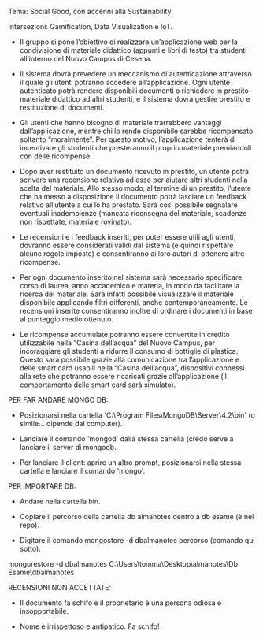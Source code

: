 Tema: Social Good, con accenni alla Sustainability.

Intersezioni: Gamification, Data Visualization e IoT.

- Il gruppo si pone l’obiettivo di realizzare un’applicazione web per la condivisione di materiale didattico (appunti e libri di testo) tra studenti all’interno del Nuovo Campus di Cesena.

- Il sistema dovrà prevedere un meccanismo di autenticazione attraverso il quale gli utenti potranno accedere all’applicazione. Ogni utente autenticato potrà rendere disponibili documenti o richiedere in prestito materiale didattico ad altri studenti, e il sistema dovrà gestire prestito e restituzione di documenti.

- Gli utenti che hanno bisogno di materiale trarrebbero vantaggi dall’applicazione, mentre chi lo rende disponibile sarebbe ricompensato soltanto “moralmente”. Per questo motivo, l’applicazione tenterà di incentivare gli studenti che presteranno il proprio materiale premiandoli con delle ricompense.

- Dopo aver restituito un documento ricevuto in prestito, un utente potrà scrivere una recensione relativa ad esso per aiutare altri studenti nella scelta del materiale. Allo stesso modo, al termine di un prestito, l’utente che ha messo a disposizione il documento potrà lasciare un feedback relativo all’utente a cui lo ha prestato. Sarà così possibile segnalare eventuali inadempienze (mancata riconsegna del materiale, scadenze non rispettate, materiale rovinato).

- Le recensioni e i feedback inseriti, per poter essere utili agli utenti, dovranno essere considerati validi dal sistema (e quindi rispettare alcune regole imposte) e consentiranno ai loro autori di ottenere altre ricompense.

- Per ogni documento inserito nel sistema sarà necessario specificare corso di laurea, anno accademico e materia, in modo da facilitare la ricerca del materiale. Sarà infatti possibile visualizzare il materiale disponibile applicando filtri differenti, anche contemporaneamente. Le recensioni inserite consentiranno inoltre di ordinare i documenti in base al punteggio medio ottenuto.

- Le ricompense accumulate potranno essere convertite in credito utilizzabile nella “Casina dell’acqua” del Nuovo Campus, per incoraggiare gli studenti a ridurre il consumo di bottiglie di plastica. Questo sarà possibile grazie alla comunicazione tra l’applicazione e delle smart card usabili nella “Casina dell’acqua”, dispositivi connessi alla rete che potranno essere ricaricati grazie all’applicazione (il comportamento delle smart card sarà simulato).




PER FAR ANDARE MONGO DB:

- Posizionarsi nella cartella 'C:\Program Files\MongoDB\Server\4.2\bin' (o simile... dipende dal computer).

- Lanciare il comando 'mongod' dalla stessa cartella (credo serve a lanciare il server di mongodb.

- Per lanciare il client: aprire un altro prompt, posizionarsi nella stessa cartella e lanciare il comando 'mongo'.




PER IMPORTARE DB:

- Andare nella cartella bin.

- Copiare il percorso della cartella db almanotes dentro a db esame (è nel repo).

- Digitare il comando mongostore -d dbalmanotes percorso (comando qui sotto). 

mongorestore -d dbalmanotes C:\Users\tomma\Desktop\almanotes\Db Esame\dbalmanotes




RECENSIONI NON ACCETTATE:

- Il documento fa schifo e il proprietario è una persona odiosa e insopportabile.

- Nome è irrispettoso e antipatico. Fa schifo!